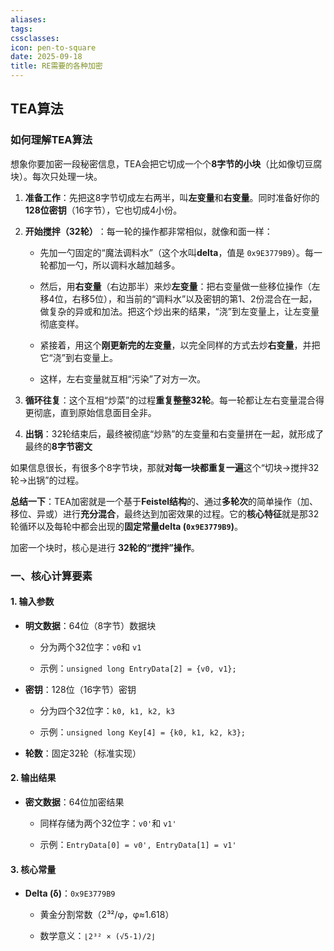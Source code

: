 ```yaml
---
aliases:
tags:
cssclasses:
icon: pen-to-square
date: 2025-09-18
title: RE需要的各种加密
---
```

## TEA算法
### 如何理解TEA算法
想象你要加密一段秘密信息，TEA会把它切成一个个​**​8字节的小块​**​（比如像切豆腐块）。每次只处理一块。

1. **准备工作​**​：先把这8字节切成左右两半，叫​**​左变量​**​和​**​右变量​**​。同时准备好你的​**​128位密钥​**​（16字节），它也切成4小份。
    
2. ​**​开始搅拌（32轮）​**​：每一轮的操作都非常相似，就像和面一样：
    
    - 先加一勺固定的“魔法调料水”（这个水叫 ​**​delta​**​，值是 `0x9E3779B9`）。每一轮都加一勺，所以调料水越加越多。
        
    - 然后，用​**​右变量​**​（右边那半）来炒​**​左变量​**​：把右变量做一些移位操作（左移4位，右移5位），和当前的“调料水”以及密钥的第1、2份混合在一起，做复杂的异或和加法。把这个炒出来的结果，“浇”到左变量上，让左变量彻底变样。
        
    - 紧接着，用这个​**​刚更新完的左变量​**​，以完全同样的方式去炒​**​右变量​**​，并把它“浇”到右变量上。
        
    - 这样，左右变量就互相“污染”了对方一次。
    
3. ​**​循环往复​**​：这个互相“炒菜”的过程​**​重复整整32轮​**​。每一轮都让左右变量混合得更彻底，直到原始信息面目全非。
    
4. ​**​出锅​**​：32轮结束后，最终被彻底“炒熟”的左变量和右变量拼在一起，就形成了最终的​**​8字节密文​**​

如果信息很长，有很多个8字节块，那就​**​对每一块都重复一遍​**​这个“切块->搅拌32轮->出锅”的过程。

​**​总结一下​**​：TEA加密就是一个基于​**​Feistel结构​**​的、通过​**​多轮次​**​的简单操作（加、移位、异或）进行​**​充分混合​**​，最终达到加密效果的过程。它的​**​核心特征​**​就是那32轮循环以及每轮中都会出现的​**​固定常量delta (`0x9E3779B9`)​**​。

加密一个块时，核心是进行 ​**​32轮的“搅拌”操作​**​。
### 一、核心计算要素

#### 1. 输入参数

- ​**​明文数据​**​：64位（8字节）数据块
    
    - 分为两个32位字：`v0`和 `v1`
        
    - 示例：`unsigned long EntryData[2] = {v0, v1};`
        
    
- ​**​密钥​**​：128位（16字节）密钥
    
    - 分为四个32位字：`k0, k1, k2, k3`
        
    - 示例：`unsigned long Key[4] = {k0, k1, k2, k3};`
        
    
- ​**​轮数​**​：固定32轮（标准实现）
    

#### 2. 输出结果

- ​**​密文数据​**​：64位加密结果
    
    - 同样存储为两个32位字：`v0'`和 `v1'`
        
    - 示例：`EntryData[0] = v0', EntryData[1] = v1'`
        
    

#### 3. 核心常量

- ​**​Delta (δ)​**​：`0x9E3779B9`
    
    - 黄金分割常数（2³²/φ，φ≈1.618）
        
    - 数学意义：`⌊2³² × (√5-1)/2⌋`

